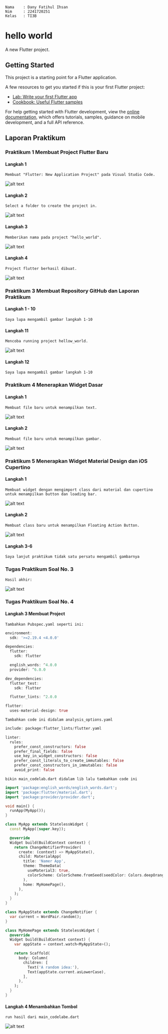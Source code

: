 ```text
Nama    : Dany Fatihul Ihsan
Nim     : 2241720251
Kelas   : TI3B
```

# hello world

A new Flutter project.

## Getting Started

This project is a starting point for a Flutter application.

A few resources to get you started if this is your first Flutter project:

- [Lab: Write your first Flutter app](https://docs.flutter.dev/get-started/codelab)
- [Cookbook: Useful Flutter samples](https://docs.flutter.dev/cookbook)

For help getting started with Flutter development, view the
[online documentation](https://docs.flutter.dev/), which offers tutorials,
samples, guidance on mobile development, and a full API reference.

## Laporan Praktikum
### Praktikum 1 Membuat Project Flutter Baru
#### Langkah 1
```text
Membuat "Flutter: New Application Project" pada Visual Studio Code.
```

![alt text](images/P1L1.png)

#### Langkah 2
```text
Select a folder to create the project in.
```

![alt text](images/P1L2.png)

#### Langkah 3
```text
Memberikan nama pada project "hello_world". 
```

![alt text](images/P1L3.png)

#### Langkah 4
```text
Project flutter berhasil dibuat. 
```

![alt text](images/P1L4.png)

### Praktikum 3 Membuat Repository GitHub dan Laporan Praktikum
#### Langkah 1 - 10
```text
Saya lupa mengambil gambar langkah 1-10
```

#### Langkah 11
```text
Mencoba running project hellow_world.
```

![alt text](images/P3L11.png)

#### Langkah 12
```text
Saya lupa mengambil gambar langkah 1-10
```

### Praktikum 4 Menerapkan Widget Dasar
#### Langkah 1
```text
Membuat file baru untuk menampilkan text.
```
![alt text](images/02.png)

#### Langkah 2
```text
Membuat file baru untuk menampilkan gambar.
```
![alt text](images/03.png)

### Praktikum 5 Menerapkan Widget Material Design dan iOS Cupertino
#### Langkah 1
```text
Membuat widget dengan mengimport class dari material dan cupertino untuk menampilkan button dan loading bar.
```
![alt text](images/04.png)

#### Langkah 2
```text
Membuat class baru untuk menampilkan Floating Action Button.
```
![alt text](images/05.png)

#### Langkah 3-6
```text
Saya lanjut praktikum tidak satu persatu mengambil gambarnya
```

### Tugas Praktikum Soal No. 3
```text
Hasil akhir:
```

![alt text](images/TP3.png)

### Tugas Praktikum Soal No. 4
#### Langkah 3 Membuat Project
```text
Tambahkan Pubspec.yaml seperti ini:
```
```dart
environment:
  sdk: '>=2.19.4 <4.0.0'

dependencies:
  flutter:
    sdk: flutter

  english_words: ^4.0.0
  provider: ^6.0.0

dev_dependencies:
  flutter_test:
    sdk: flutter

  flutter_lints: ^2.0.0

flutter:
  uses-material-design: true
```

```text
Tambahkan code ini didalam analysis_options.yaml
```
```dart
include: package:flutter_lints/flutter.yaml

linter:
  rules:
    prefer_const_constructors: false
    prefer_final_fields: false
    use_key_in_widget_constructors: false
    prefer_const_literals_to_create_immutables: false
    prefer_const_constructors_in_immutables: false
    avoid_print: false
```

```text
bikin main_codelab.dart didalam lib lalu tambahkan code ini
```
```dart
import 'package:english_words/english_words.dart';
import 'package:flutter/material.dart';
import 'package:provider/provider.dart';

void main() {
  runApp(MyApp());
}

class MyApp extends StatelessWidget {
  const MyApp({super.key});

  @override
  Widget build(BuildContext context) {
    return ChangeNotifierProvider(
      create: (context) => MyAppState(),
      child: MaterialApp(
        title: 'Namer App',
        theme: ThemeData(
          useMaterial3: true,
          colorScheme: ColorScheme.fromSeed(seedColor: Colors.deepOrange),
        ),
        home: MyHomePage(),
      ),
    );
  }
}

class MyAppState extends ChangeNotifier {
  var current = WordPair.random();
}

class MyHomePage extends StatelessWidget {
  @override
  Widget build(BuildContext context) {
    var appState = context.watch<MyAppState>();

    return Scaffold(
      body: Column(
        children: [
          Text('A random idea:'),
          Text(appState.current.asLowerCase),
        ],
      ),
    );
  }
}
```

#### Langkah 4 Menambahkan Tombol
```text
run hasil dari main_codelabe.dart
```

![alt text](images/TP4L41.png)

